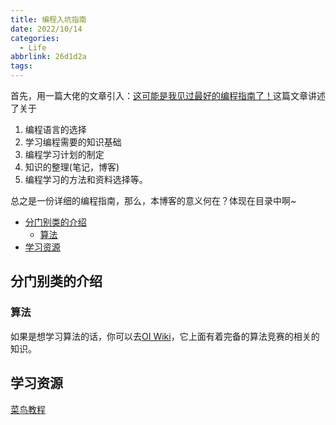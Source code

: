 ```yaml
---
title: 编程入坑指南
date: 2022/10/14
categories:
  - Life
abbrlink: 26d1d2a
tags:
---
```



首先，用一篇大佬的文章引入：[这可能是我见过最好的编程指南了！](https://zhuanlan.zhihu.com/p/34418394)这篇文章讲述了关于
1. 编程语言的选择
2. 学习编程需要的知识基础
3. 编程学习计划的制定
4. 知识的整理(笔记，博客)
5. 编程学习的方法和资料选择等。

总之是一份详细的编程指南，那么，本博客的意义何在？体现在目录中啊~  
- [分门别类的介绍](#分门别类的介绍)
  - [算法](#算法)
- [学习资源](#学习资源)

## 分门别类的介绍
### 算法
如果是想学习算法的话，你可以去[OI Wiki](https://oi-wiki.org/)，它上面有着完备的算法竞赛的相关的知识。

## 学习资源
[菜鸟教程](https://www.runoob.com/)